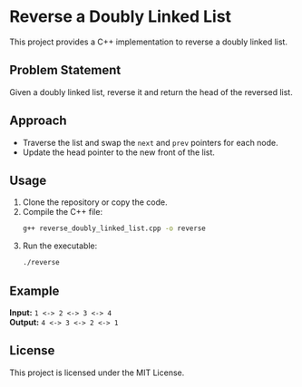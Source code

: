 # Reverse a Doubly Linked List

This project provides a C++ implementation to reverse a doubly linked list.

## Problem Statement

Given a doubly linked list, reverse it and return the head of the reversed list.

## Approach

- Traverse the list and swap the `next` and `prev` pointers for each node.
- Update the head pointer to the new front of the list.

## Usage

1. Clone the repository or copy the code.
2. Compile the C++ file:
    ```bash
    g++ reverse_doubly_linked_list.cpp -o reverse
    ```
3. Run the executable:
    ```bash
    ./reverse
    ```

## Example

**Input:** `1 <-> 2 <-> 3 <-> 4`  
**Output:** `4 <-> 3 <-> 2 <-> 1`

## License

This project is licensed under the MIT License.